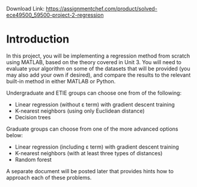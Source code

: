Download Link: https://assignmentchef.com/product/solved-ece49500_59500-project-2-regression
<br>



<h1>Introduction</h1>

In this project, you will be implementing a regression method from scratch using MATLAB, based on the theory covered in Unit 3. You will need to evaluate your algorithm on some of the datasets that will be provided (you may also add your own if desired), and compare the results to the relevant built-in method in either MATLAB or Python.

Undergraduate and ETIE groups can choose one from of the following:

<ul>

 <li>Linear regression (without ε term) with gradient descent training</li>

 <li>K-nearest neighbors (using only Euclidean distance)</li>

 <li>Decision trees</li>

</ul>

Graduate groups can choose from one of the more advanced options below:

<ul>

 <li>Linear regression (including ε term) with gradient descent training</li>

 <li>K-nearest neighbors (with at least three types of distances)</li>

 <li>Random forest</li>

</ul>

A separate document will be posted later that provides hints how to approach each of these problems.